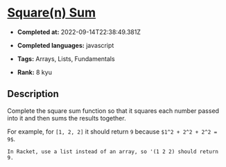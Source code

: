 # [Square(n) Sum](https://www.codewars.com/kata/515e271a311df0350d00000f)

- **Completed at:** 2022-09-14T22:38:49.381Z

- **Completed languages:** javascript

- **Tags:** Arrays, Lists, Fundamentals

- **Rank:** 8 kyu

## Description

Complete the square sum function so that it squares each number passed into it and then sums the results together.

For example, for `[1, 2, 2]` it should return `9` because `$1^2 + 2^2 + 2^2 = 9$`.

```if:racket
In Racket, use a list instead of an array, so '(1 2 2) should return 9.
```
